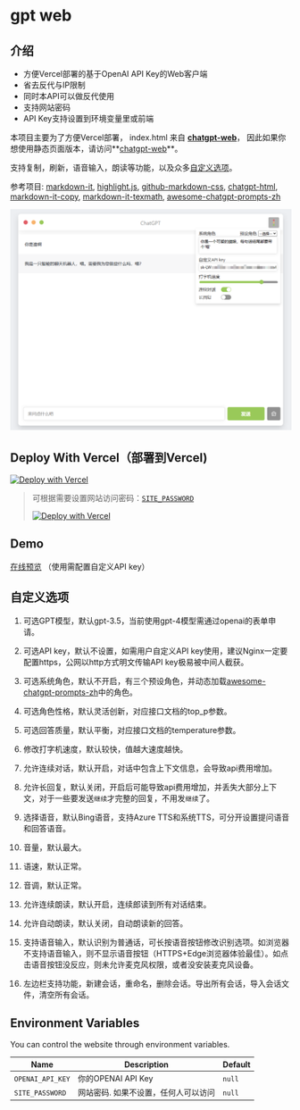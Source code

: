 # gpt web

## 介绍

- 方便Vercel部署的基于OpenAI API Key的Web客户端
- 省去反代与IP限制
- 同时本API可以做反代使用
- 支持网站密码
- API Key支持设置到环境变量里或前端

本项目主要为了方便Vercel部署， index.html 来自 **[chatgpt-web](https://github.com/xqdoo00o/chatgpt-web)**， 因此如果你想使用静态页面版本，请访问**[chatgpt-web](https://github.com/xqdoo00o/chatgpt-web)**。

支持复制，刷新，语音输入，朗读等功能，以及众多[自定义选项](#自定义选项)。

参考项目: 
[markdown-it](https://github.com/markdown-it/markdown-it), 
[highlight.js](https://github.com/highlightjs/highlight.js), 
[github-markdown-css](https://github.com/sindresorhus/github-markdown-css), 
[chatgpt-html](https://github.com/slippersheepig/chatgpt-html), 
[markdown-it-copy](https://github.com/ReAlign/markdown-it-copy), 
[markdown-it-texmath](https://github.com/goessner/markdown-it-texmath), 
[awesome-chatgpt-prompts-zh](https://github.com/PlexPt/awesome-chatgpt-prompts-zh)

![示例](https://github.com/xqdoo00o/chatgpt-web/blob/master/example.png)

## Deploy With Vercel（部署到Vercel)

[![Deploy with Vercel](https://camo.githubusercontent.com/5e471e99e8e022cf454693e38ec843036ec6301e27ee1e1fa10325b1cb720584/68747470733a2f2f76657263656c2e636f6d2f627574746f6e)](https://vercel.com/new/clone?repository-url=https%3A%2F%2Fgithub.com%2Falitrack%2Fgptweb&env=OPENAI_API_KEY&envDescription=OpenAI%20API%20Key&envLink=https%3A%2F%2Fplatform.openai.com%2Faccount%2Fapi-keys)

> 可根据需要设置网站访问密码：[`SITE_PASSWORD`](https://github.com/alitrack/gptweb#environment-variables)
> 
> [![Deploy with Vercel](https://camo.githubusercontent.com/5e471e99e8e022cf454693e38ec843036ec6301e27ee1e1fa10325b1cb720584/68747470733a2f2f76657263656c2e636f6d2f627574746f6e)](https://vercel.com/new/clone?repository-url=https%3A%2F%2Fgithub.com%2Falitrack%2Fgptweb&env=OPENAI_API_KEY&env=SITE_PASSWORD&envDescription=OpenAI%20API%20Key&envLink=https%3A%2F%2Fplatform.openai.com%2Faccount%2Fapi-keys)
>

## Demo

[在线预览](https://gptweb-theta.vercel.app/) （使用需配置自定义API key）


## 自定义选项

1. 可选GPT模型，默认gpt-3.5，当前使用gpt-4模型需通过openai的表单申请。

2. 可选API key，默认不设置，如需用户自定义API key使用，建议Nginx一定要配置https，公网以http方式明文传输API key极易被中间人截获。

3. 可选系统角色，默认不开启，有三个预设角色，并动态加载[awesome-chatgpt-prompts-zh](https://github.com/PlexPt/awesome-chatgpt-prompts-zh)中的角色。

4. 可选角色性格，默认灵活创新，对应接口文档的top_p参数。

5. 可选回答质量，默认平衡，对应接口文档的temperature参数。

6. 修改打字机速度，默认较快，值越大速度越快。

7. 允许连续对话，默认开启，对话中包含上下文信息，会导致api费用增加。

8. 允许长回复，默认关闭，开启后可能导致api费用增加，并丢失大部分上下文，对于一些要发送`继续`才完整的回复，不用发`继续`了。

9. 选择语音，默认Bing语音，支持Azure TTS和系统TTS，可分开设置提问语音和回答语音。

10. 音量，默认最大。

11. 语速，默认正常。

12. 音调，默认正常。

13. 允许连续朗读，默认开启，连续郎读到所有对话结束。

14. 允许自动朗读，默认关闭，自动朗读新的回答。

15. 支持语音输入，默认识别为普通话，可长按语音按钮修改识别选项。如浏览器不支持语音输入，则不显示语音按钮（HTTPS+Edge浏览器体验最佳）。如点击语音按钮没反应，则未允许麦克风权限，或者没安装麦克风设备。

16. 左边栏支持功能，新建会话，重命名，删除会话。导出所有会话，导入会话文件，清空所有会话。

## Environment Variables

You can control the website through environment variables.

| Name | Description | Default |
| --- | --- | --- |
| `OPENAI_API_KEY` | 你的OPENAI API Key | `null` |
| `SITE_PASSWORD` | 网站密码. 如果不设置，任何人可以访问 | `null` |
